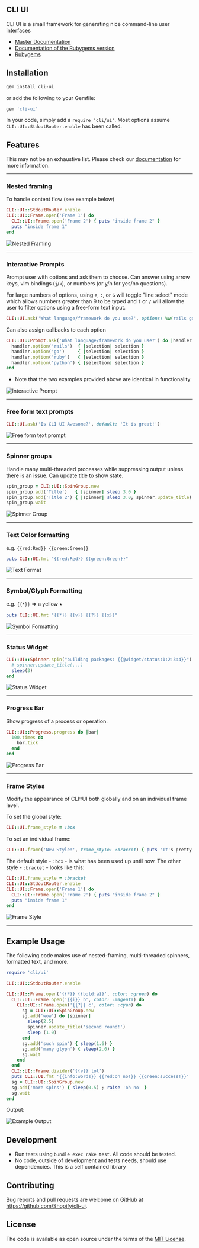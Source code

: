 CLI UI
---

CLI UI is a small framework for generating nice command-line user interfaces

- [Master Documentation](http://www.rubydoc.info/github/Shopify/cli-ui/master/CLI/UI)
- [Documentation of the Rubygems version](http://www.rubydoc.info/gems/cli-ui/)
- [Rubygems](https://rubygems.org/gems/cli-ui)

## Installation

```bash
gem install cli-ui
```

or add the following to your Gemfile:

```ruby
gem 'cli-ui'
```

In your code, simply add a `require 'cli/ui'`. Most options assume `CLI::UI::StdoutRouter.enable` has been called.

## Features

This may not be an exhaustive list. Please check our [documentation](http://www.rubydoc.info/github/Shopify/cli-ui/master/CLI/UI) for more information.

---

### Nested framing
To handle content flow (see example below)

```ruby
CLI::UI::StdoutRouter.enable
CLI::UI::Frame.open('Frame 1') do
  CLI::UI::Frame.open('Frame 2') { puts "inside frame 2" }
  puts "inside frame 1"
end
```

![Nested Framing](https://user-images.githubusercontent.com/3074765/33799861-cb5dcb5c-dd01-11e7-977e-6fad38cee08c.png)

---

### Interactive Prompts
Prompt user with options and ask them to choose. Can answer using arrow keys, vim bindings (`j`/`k`), or numbers  (or y/n for yes/no questions).

For large numbers of options, using `e`, `:`, or `G` will toggle "line select" mode which allows numbers greater than 9 to be typed and
`f` or `/` will allow the user to filter options using a free-form text input.

```ruby
CLI::UI.ask('What language/framework do you use?', options: %w(rails go ruby python))
```

Can also assign callbacks to each option

```ruby
CLI::UI::Prompt.ask('What language/framework do you use?') do |handler|
  handler.option('rails')  { |selection| selection }
  handler.option('go')     { |selection| selection }
  handler.option('ruby')   { |selection| selection }
  handler.option('python') { |selection| selection }
end
```

* Note that the two examples provided above are identical in functionality

![Interactive Prompt](https://user-images.githubusercontent.com/3074765/33797984-0ebb5e64-dcdf-11e7-9e7e-7204f279cece.gif)

---

### Free form text prompts

```ruby
CLI::UI.ask('Is CLI UI Awesome?', default: 'It is great!')
```

  ![Free form text prompt](https://user-images.githubusercontent.com/3074765/33799822-47f23302-dd01-11e7-82f3-9072a5a5f611.png)

---

### Spinner groups
Handle many multi-threaded processes while suppressing output unless there is an issue. Can update title to show state.

```ruby
spin_group = CLI::UI::SpinGroup.new
spin_group.add('Title')   { |spinner| sleep 3.0 }
spin_group.add('Title 2') { |spinner| sleep 3.0; spinner.update_title('New Title'); sleep 3.0 }
spin_group.wait
```

![Spinner Group](https://user-images.githubusercontent.com/3074765/33798295-d94fd822-dce3-11e7-819b-43e5502d490e.gif)

---

### Text Color formatting
e.g. `{{red:Red}} {{green:Green}}`

```ruby
puts CLI::UI.fmt "{{red:Red}} {{green:Green}}"
```

![Text Format](https://user-images.githubusercontent.com/3074765/33799827-6d0721a2-dd01-11e7-9ab5-c3d455264afe.png)

---

### Symbol/Glyph Formatting
e.g. `{{*}}` => a yellow ⭑

```ruby
puts CLI::UI.fmt "{{*}} {{v}} {{?}} {{x}}"
```

![Symbol Formatting](https://user-images.githubusercontent.com/3074765/33799847-9ec03fd0-dd01-11e7-93f7-5f5cc540e61e.png)

---

### Status Widget

```ruby
CLI::UI::Spinner.spin("building packages: {{@widget/status:1:2:3:4}}") do |spinner|
  # spinner.update_title(...)
  sleep(3)
end
```

![Status Widget](https://user-images.githubusercontent.com/1284/61405142-11042580-a8a7-11e9-9885-46ba44c46358.gif)

---

### Progress Bar

Show progress of a process or operation.

```ruby
CLI::UI::Progress.progress do |bar|
  100.times do
    bar.tick
  end
end
```

![Progress Bar](https://user-images.githubusercontent.com/3074765/33799794-cc4c940e-dd00-11e7-9bdc-90f77ec9167c.gif)

---

### Frame Styles

Modify the appearance of CLI::UI both globally and on an individual frame level.

To set the global style:

```ruby
CLI::UI.frame_style = :box
```

To set an individual frame:

```ruby
CLI::UI.frame('New Style!', frame_style: :bracket) { puts 'It's pretty cool!' }
```

The default style - `:box` - is what has been used up until now.  The other style - `:bracket` - looks like this:

```ruby
CLI::UI.frame_style = :bracket
CLI::UI::StdoutRouter.enable
CLI::UI::Frame.open('Frame 1') do
  CLI::UI::Frame.open('Frame 2') { puts "inside frame 2" }
  puts "inside frame 1"
end
```

![Frame Style](https://user-images.githubusercontent.com/315948/65287373-9a82de80-db08-11e9-94fb-20f4b7561c07.png)

---

## Example Usage

The following code makes use of nested-framing, multi-threaded spinners, formatted text, and more.

```ruby
require 'cli/ui'

CLI::UI::StdoutRouter.enable

CLI::UI::Frame.open('{{*}} {{bold:a}}', color: :green) do
  CLI::UI::Frame.open('{{i}} b', color: :magenta) do
    CLI::UI::Frame.open('{{?}} c', color: :cyan) do
      sg = CLI::UI::SpinGroup.new
      sg.add('wow') do |spinner|
        sleep(2.5)
        spinner.update_title('second round!')
        sleep (1.0)
      end
      sg.add('such spin') { sleep(1.6) }
      sg.add('many glyph') { sleep(2.0) }
      sg.wait
    end
  end
  CLI::UI::Frame.divider('{{v}} lol')
  puts CLI::UI.fmt '{{info:words}} {{red:oh no!}} {{green:success!}}'
  sg = CLI::UI::SpinGroup.new
  sg.add('more spins') { sleep(0.5) ; raise 'oh no' }
  sg.wait
end
```

Output:

![Example Output](https://user-images.githubusercontent.com/3074765/33797758-7a54c7cc-dcdb-11e7-918e-a47c9689f068.gif)

## Development

- Run tests using `bundle exec rake test`. All code should be tested.
- No code, outside of development and tests needs, should use dependencies. This is a self contained library

## Contributing

Bug reports and pull requests are welcome on GitHub at https://github.com/Shopify/cli-ui.

## License

The code is available as open source under the terms of the [MIT License](http://opensource.org/licenses/MIT).

